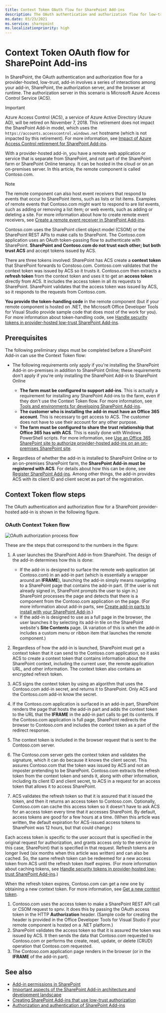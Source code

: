 ```yaml
---
title: Context Token OAuth flow for SharePoint Add-ins
description: The OAuth authentication and authorization flow for low-trust, provider-hosted add-ins in SharePoint.
ms.date: 03/23/2021
ms.service: sharepoint
ms.localizationpriority: high
---
```


# Context Token OAuth flow for SharePoint Add-ins

In SharePoint, the OAuth authentication and authorization flow for a provider-hosted, low-trust, add-in involves a series of interactions among your add-in, SharePoint, the authorization server, and the browser at runtime. The authorization server in this scenario is Microsoft Azure Access Control Service (ACS).

> [!IMPORTANT]
> Azure Access Control (ACS), a service of Azure Active Directory (Azure AD), will be retired on November 7, 2018. This retirement does not impact the SharePoint Add-in model, which uses the `https://accounts.accesscontrol.windows.net` hostname (which is not impacted by this retirement). For more information, see [Impact of Azure Access Control retirement for SharePoint Add-ins](https://developer.microsoft.com/office/blogs/impact-of-azure-access-control-deprecation-for-sharepoint-add-ins).

With a provider-hosted add-in, you have a remote web application or service that is separate from SharePoint, and not part of the SharePoint farm or SharePoint Online tenancy. It can be hosted in the cloud or on an on-premises server. In this article, the remote component is called Contoso.com.

> [!NOTE]
> The remote component can also host event receivers that respond to events that occur to SharePoint items, such as lists or list items. Examples of remote events that Contoso.com might want to respond to are list events, such as adding or removing a list item; or web events, such as adding or deleting a site. For more information about how to create remote event receivers, see [Create a remote event receiver in SharePoint Add-ins](create-a-remote-event-receiver-in-sharepoint-add-ins.md).

Contoso.com uses the SharePoint client object model (CSOM) or the SharePoint REST APIs to make calls to SharePoint. The Contoso.com application uses an OAuth token-passing flow to authenticate with SharePoint. **SharePoint and Contoso.com do not trust each other; but both trust ACS** and accept tokens issued by ACS.

There are three tokens involved: SharePoint has ACS create a **context token** that SharePoint forwards to Constoso.com. Contoso.com validates that the context token was issued by ACS so it trusts it. Contoso.com then extracts a **refresh token** from the context token and uses it to get an **access token** directly from ACS. It includes the access token in all its requests to SharePoint. SharePoint validates that the access token was issued by ACS, so it responds to the requests from Contoso.com.

**You provide the token-handling code** in the remote component (but if your remote component is hosted on .NET, the Microsoft Office Developer Tools for Visual Studio provide sample code that does most of the work for you). For more information about token-handling code, see [Handle security tokens in provider-hosted low-trust SharePoint Add-ins](handle-security-tokens-in-provider-hosted-low-trust-sharepoint-add-ins.md).

## Prerequisites

The following preliminary steps must be completed before a SharePoint Add-in can use the Context Token flow:

- The following requirements only apply if you're installing the SharePoint Add-in on-premises in addition to SharePoint Online; these requirements don't apply if you're only installing the SharePoint Add-in to SharePoint Online

  - **The farm must be configured to support add-ins**. This is actually a requirement for installing any SharePoint Add-ins to the farm, even if they don't use the Context Token flow. For more information, see [Tools and environments for developing SharePoint Add-ins](tools-and-environments-for-developing-sharepoint-add-ins.md).
  - **The customer who is installing the add-in must have an Office 365 account**. This is necessary to get access to ACS. The customer does not have to use their account for any other purpose.
  - **The farm must be configured to share the trust relationship that Office 365 has with ACS**. This is easily done with Windows PowerShell scripts. For more information, see [Use an Office 365 SharePoint site to authorize provider-hosted add-ins on an on-premises SharePoint site](use-an-office-365-sharepoint-site-to-authorize-provider-hosted-add-ins-on-an-on.md).

- Regardless of whether the add-in is installed to SharePoint Online or to an on-premises SharePoint farm, the **SharePoint Add-in must be registered with ACS**. For details about how this can be done, see [Register SharePoint Add-ins](register-sharepoint-add-ins.md). Among other things, the add-in provides ACS with its client ID and client secret as part of the registration.

## Context Token flow steps

The OAuth authentication and authorization flow for a SharePoint provider-hosted add-in is shown in the following figure.

### OAuth Context Token flow

![OAuth authorization process flow](../images/833fcdcc-1755-438b-9ada-dce9646564c0.gif)

These are the steps that correspond to the numbers in the figure:

1. A user launches the SharePoint Add-in from SharePoint. The design of the add-in determines how this is done:

    - If the add-in is designed to surface the remote web application (at Contoso.com) in an add-in part (which is essentially a wrapper around an **IFRAME**), launching the add-in simply means navigating to a SharePoint page that contains the add-in part. (If the user is not already signed in, SharePoint prompts the user to sign in.) SharePoint processes the page and detects that there is a component from the Contoso.com application on the page. (For more information about add-in parts, see [Create add-in parts to install with your SharePoint Add-in](create-add-in-parts-to-install-with-your-sharepoint-add-in.md).)
    - If the add-in is designed to use as a full page in the browser, the user launches it by selecting its add-in tile on the SharePoint website's **Site Contents** page. (A variation of this is when the add-in includes a custom menu or ribbon item that launches the remote component.)

1. Regardless of how the add-in is launched, SharePoint must get a context token that it can send to the Contoso.com application, so it asks ACS to create a context token that contains information about the SharePoint context, including the current user, the remote application URL, and other information. The context token also contains an encrypted refresh token.
1. ACS signs the context token by using an algorithm that uses the Contoso.com add-in secret, and returns it to SharePoint. Only ACS and the Contoso.com add-in know the secret.
1. If the Contoso.com application is surfaced in an add-in part, SharePoint renders the page that hosts the add-in part and adds the context token to the URL that the **IFRAME** in the add-in part calls to get its contents. If the Contoso.com application is full page, SharePoint redirects the browser to Contoso.com and includes the context token as a part of the redirect response.
1. The context token is included in the browser request that is sent to the Contoso.com server.
1. The Contoso.com server gets the context token and validates the signature, which it can do because it knows the client secret. This assures Contoso.com that the token was issued by ACS and not an imposter pretending to be SharePoint. Contoso.com extracts the refresh token from the context token and sends it, along with other information, including its client ID and client secret, to ACS in a request for an access token that allows it to access SharePoint.
1. ACS validates the refresh token so that it is assured that it issued the token, and then it returns an access token to Contoso.com. Optionally, Contoso.com can cache this access token so it doesn't have to ask ACS for an access token every time that it accesses SharePoint. By default, access tokens are good for a few hours at a time. (When this article was written, the default expiration for ACS-issued access tokens to SharePoint was 12 hours, but that could change.)

  Each access token is specific to the user account that is specified in the original request for authorization, and grants access only to the service (in this case, SharePoint) that is specified in that request. Refresh tokens are longer lived (six months when this article was written) and can also be cached. So, the same refresh token can be redeemed for a new access token from ACS until the refresh token itself expires. (For more information about caching tokens, see [Handle security tokens in provider-hosted low-trust SharePoint Add-ins](handle-security-tokens-in-provider-hosted-low-trust-sharepoint-add-ins.md).)

  When the refresh token expires, Contoso.com can get a new one by obtaining a new context token. For more information, see [Get a new context token](handle-security-tokens-in-provider-hosted-low-trust-sharepoint-add-ins.md#get-a-new-context-token).

1. Contoso.com uses the access token to make a SharePoint REST API call or CSOM request to spnv. It does this by passing the OAuth access token in the HTTP **Authorization** header. (Sample code for creating the header is provided in the Office Developer Tools for Visual Studio if your remote component is hosted on a .NET platform.)
1. SharePoint validates the access token so that it is assured the token was issued by ACS. It then sends the data that Contoso.com requested to Contoso.com or performs the create, read, update, or delete (CRUD) operation that Contoso.com requested.
1. The Contoso.com application page renders in the browser (or in the **IFRAME** of the add-in part).

## See also

- [Add-in permissions in SharePoint](add-in-permissions-in-sharepoint.md)
- [Important aspects of the SharePoint Add-in architecture and development landscape](important-aspects-of-the-sharepoint-add-in-architecture-and-development-landscap.md)
- [Creating SharePoint Add-ins that use low-trust authorization](creating-sharepoint-add-ins-that-use-low-trust-authorization.md)
- [Authorization and authentication of SharePoint Add-ins](authorization-and-authentication-of-sharepoint-add-ins.md)
